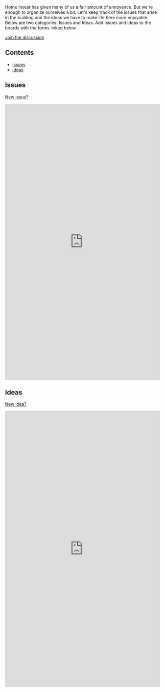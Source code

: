Home Invest has given many of us a fair amount of annoyance. But we're enough to organize ourselves a bit. Let's keep track of the issues that arise in the building and the ideas we have to make life here more enjoyable. Below are two categories: Issues and Ideas. Add issues and ideas to the boards with the forms linked below


<a href="https://airtable.com/invite/l?inviteId=invZl5HmlKug2sxXM&inviteToken=171c37c31a38cdd407611a360d5c4f92c8b72341c2e33cc01dfc7fd528421c7a" class="button">Join the discussion</a>
## Contents

- [issues](#issues)
- [ideas](#ideas)

## Issues

<a href="https://airtable.com/shrW34X5dRtrKsSyO" class="button">New issue?</a>

<iframe class="airtable-embed" src="https://airtable.com/embed/shrHXIkWklooqFG2v?backgroundColor=blue&viewControls=on" frameborder="0" onmousewheel="" width="100%" height="900" style="background: transparent; border: 1px solid #ccc;"></iframe>

## Ideas
<a href="https://airtable.com/shr2xG4hIn6druGhV" class="button">New idea?</a>

<iframe class="airtable-embed" src="https://airtable.com/embed/shrB9cJ9T6CANuq5L?backgroundColor=blue&viewControls=on" frameborder="0" onmousewheel="" width="100%" height="900" style="background: transparent; border: 1px solid #ccc;"></iframe>

<!-- Global site tag (gtag.js) - Google Analytics -->
<script async src="https://www.googletagmanager.com/gtag/js?id=UA-55919824-8"></script>
<script>
  window.dataLayer = window.dataLayer || [];
  function gtag(){dataLayer.push(arguments);}
  gtag('js', new Date());

  gtag('config', 'UA-55919824-8');
</script>

